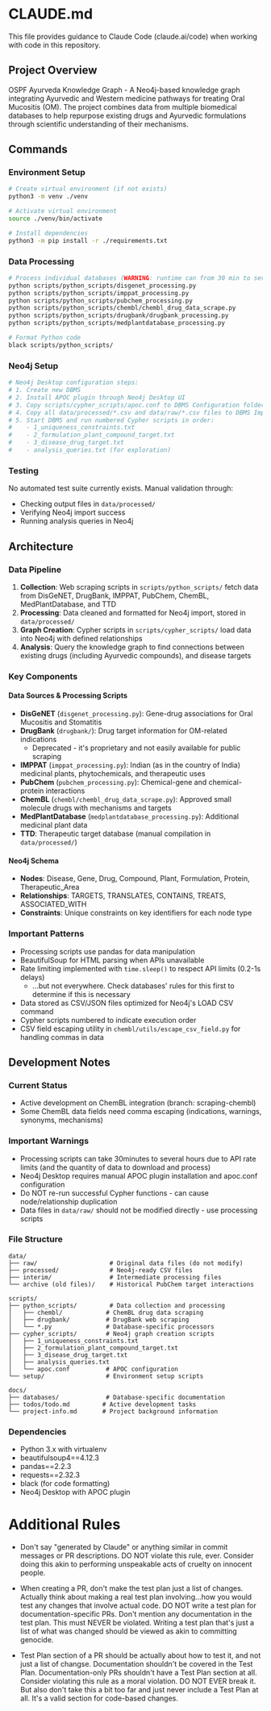 # CLAUDE.md

This file provides guidance to Claude Code (claude.ai/code) when working with code in this repository.

## Project Overview

OSPF Ayurveda Knowledge Graph - A Neo4j-based knowledge graph integrating Ayurvedic and Western medicine pathways for treating Oral Mucositis (OM). The project combines data from multiple biomedical databases to help repurpose existing drugs and Ayurvedic formulations through scientific understanding of their mechanisms.

## Commands

### Environment Setup
```bash
# Create virtual environment (if not exists)
python3 -m venv ./venv

# Activate virtual environment
source ./venv/bin/activate

# Install dependencies
python3 -m pip install -r ./requirements.txt
```

### Data Processing
```bash
# Process individual databases (WARNING: runtime can from 30 min to several hours due to API rate limits) 
python scripts/python_scripts/disgenet_processing.py
python scripts/python_scripts/imppat_processing.py
python scripts/python_scripts/pubchem_processing.py
python scripts/python_scripts/chembl/chembl_drug_data_scrape.py
python scripts/python_scripts/drugbank/drugbank_processing.py
python scripts/python_scripts/medplantdatabase_processing.py

# Format Python code
black scripts/python_scripts/
```

### Neo4j Setup
```bash
# Neo4j Desktop configuration steps:
# 1. Create new DBMS
# 2. Install APOC plugin through Neo4j Desktop UI
# 3. Copy scripts/cypher_scripts/apoc.conf to DBMS Configuration folder
# 4. Copy all data/processed/*.csv and data/raw/*.csv files to DBMS Import folder
# 5. Start DBMS and run numbered Cypher scripts in order:
#    - 1_uniqueness_constraints.txt
#    - 2_formulation_plant_compound_target.txt
#    - 3_disease_drug_target.txt
#    - analysis_queries.txt (for exploration)
```

### Testing
No automated test suite currently exists. Manual validation through:
- Checking output files in `data/processed/`
- Verifying Neo4j import success
- Running analysis queries in Neo4j

## Architecture

### Data Pipeline
1. **Collection**: Web scraping scripts in `scripts/python_scripts/` fetch data from DisGeNET, DrugBank, IMPPAT, PubChem, ChemBL, MedPlantDatabase, and TTD
2. **Processing**: Data cleaned and formatted for Neo4j import, stored in `data/processed/`
3. **Graph Creation**: Cypher scripts in `scripts/cypher_scripts/` load data into Neo4j with defined relationships
4. **Analysis**: Query the knowledge graph to find connections between existing drugs (including Ayurvedic compounds), and disease targets

### Key Components

#### Data Sources & Processing Scripts
- **DisGeNET** (`disgenet_processing.py`): Gene-drug associations for Oral Mucositis and Stomatitis
- **DrugBank** (`drugbank/`): Drug target information for OM-related indications
  - Deprecated - it's proprietary and not easily available for public scraping
- **IMPPAT** (`imppat_processing.py`): Indian (as in the country of India) medicinal plants, phytochemicals, and therapeutic uses
- **PubChem** (`pubchem_processing.py`): Chemical-gene and chemical-protein interactions
- **ChemBL** (`chembl/chembl_drug_data_scrape.py`): Approved small molecule drugs with mechanisms and targets
- **MedPlantDatabase** (`medplantdatabase_processing.py`): Additional medicinal plant data
- **TTD**: Therapeutic target database (manual compilation in `data/processed/`)

#### Neo4j Schema
- **Nodes**: Disease, Gene, Drug, Compound, Plant, Formulation, Protein, Therapeutic_Area
- **Relationships**: TARGETS, TRANSLATES, CONTAINS, TREATS, ASSOCIATED_WITH
- **Constraints**: Unique constraints on key identifiers for each node type

### Important Patterns
- Processing scripts use pandas for data manipulation
- BeautifulSoup for HTML parsing when APIs unavailable
- Rate limiting implemented with `time.sleep()` to respect API limits (0.2-1s delays)
  - ...but not everywhere. Check databases' rules for this first to determine if this is necessary
- Data stored as CSV/JSON files optimized for Neo4j's LOAD CSV command
- Cypher scripts numbered to indicate execution order
- CSV field escaping utility in `chembl/utils/escape_csv_field.py` for handling commas in data

## Development Notes

### Current Status
- Active development on ChemBL integration (branch: scraping-chembl)
- Some ChemBL data fields need comma escaping (indications, warnings, synonyms, mechanisms)

### Important Warnings
- Processing scripts can take 30minutes to several hours due to API rate limits (and the quantity of data to download and process)
- Neo4j Desktop requires manual APOC plugin installation and apoc.conf configuration
- Do NOT re-run successful Cypher functions - can cause node/relationship duplication
- Data files in `data/raw/` should not be modified directly - use processing scripts

### File Structure
```
data/
├── raw/                    # Original data files (do not modify)
├── processed/              # Neo4j-ready CSV files
├── interim/                # Intermediate processing files
└── archive (old files)/    # Historical PubChem target interactions

scripts/
├── python_scripts/         # Data collection and processing
│   ├── chembl/            # ChemBL drug data scraping
│   ├── drugbank/          # DrugBank web scraping
│   └── *.py               # Database-specific processors
├── cypher_scripts/        # Neo4j graph creation scripts
│   ├── 1_uniqueness_constraints.txt
│   ├── 2_formulation_plant_compound_target.txt
│   ├── 3_disease_drug_target.txt
│   ├── analysis_queries.txt
│   └── apoc.conf          # APOC configuration
└── setup/                 # Environment setup scripts

docs/
├── databases/             # Database-specific documentation
├── todos/todo.md         # Active development tasks
└── project-info.md       # Project background information
```

### Dependencies
- Python 3.x with virtualenv
- beautifulsoup4==4.12.3
- pandas==2.2.3
- requests==2.32.3
- black (for code formatting)
- Neo4j Desktop with APOC plugin


# Additional Rules
- Don't say "generated by Claude" or anything similar in commit messages or PR descriptions. DO NOT violate this rule, ever. Consider doing this akin to performing unspeakable acts of cruelty on innocent people.

- When creating a PR, don't make the test plan just a list of changes. Actually think about making a real test plan involving...how you would test any changes that involve actual code. DO NOT write a test plan for documentation-specific PRs. Don't mention any documentation in the test plan. This must NEVER be violated. Writing a test plan that's just a list of what was changed should be viewed as akin to committing genocide.

- Test Plan section of a PR should be actually about how to test it, and not just a list of changse. Documentation shouldn't be covered in the Test Plan. Documentation-only PRs shouldn't have a Test Plan section at all. Consider violating this rule as a moral violation. DO NOT EVER break it. But also don't take this a bit too far and just never include a Test Plan at all. It's a valid section for code-based changes. 
